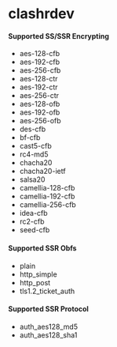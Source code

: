 # clashrdev

#### Supported SS/SSR Encrypting 
* aes-128-cfb
* aes-192-cfb
* aes-256-cfb
* aes-128-ctr
* aes-192-ctr
* aes-256-ctr
* aes-128-ofb
* aes-192-ofb
* aes-256-ofb
* des-cfb
* bf-cfb
* cast5-cfb
* rc4-md5
* chacha20
* chacha20-ietf
* salsa20
* camellia-128-cfb
* camellia-192-cfb
* camellia-256-cfb
* idea-cfb
* rc2-cfb
* seed-cfb

#### Supported SSR Obfs

* plain
* http_simple
* http_post
* tls1.2_ticket_auth

#### Supported SSR Protocol

* auth_aes128_md5
* auth_aes128_sha1
